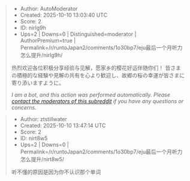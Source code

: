 > - Author: AutoModerator
> - Created: 2025-10-10 13:03:40 UTC
> - Score: 2
> - ID: nirlg9h
> - Ups=2 | Downs=0 | Distinguished=moderator | AuthorPremium=true | Permalink=/r/runtoJapan2/comments/1o30bp7/eju最后一个月听力怎么提升/nirlg9h/
>
> 热烈欢迎各位积极分享经验与见解，愿家乡的樱花好运伴随你们！
> 皆さまの積極的な経験や見解の共有を心より歓迎し、故郷の桜の幸運が皆さまに寄り添いますように。
> 
> *I am a bot, and this action was performed automatically. Please [contact the moderators of this subreddit](/message/compose/?to=/r/runtoJapan2) if you have any questions or concerns.*

> - Author: ztstillwater
> - Created: 2025-10-10 13:47:14 UTC
> - Score: 2
> - ID: nirt8w5
> - Ups=2 | Downs=0 | Permalink=/r/runtoJapan2/comments/1o30bp7/eju最后一个月听力怎么提升/nirt8w5/
>
> 听不懂的原因是因为你不认识那个单词
